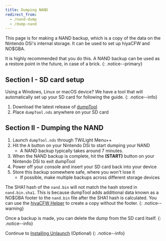 ```yaml
---
title: Dumping NAND
redirect_from:
  - /nand-dump
  - /dump-nand
---
```


This page is for making a NAND backup, which is a copy of the data on the Nintendo DSi's internal storage. It can be used to set up hiyaCFW and NO$GBA.

It is highly recommended that you do this. A NAND backup can be used as a restore point in the future, in case of a brick.
{: .notice--primary}

## Section I - SD card setup
Using a Windows, Linux or macOS device? We have a tool that will automatically set up your SD card for following the guide.
{: .notice--info}

1. Download the latest release of [dumpTool](https://github.com/zoogie/dumpTool/releases)
1. Place `dumpTool.nds` anywhere on your SD card

## Section II - Dumping the NAND
1. Launch `dumpTool.nds` through TWiLight Menu++
1. Hit the <kbd>A</kbd> button on your Nintendo DSi to start dumping your NAND
   - A NAND backup typically takes around 7 minutes.
1. When the NAND backup is complete, hit the **(START)** button on your Nintendo DSi to exit dumpTool
1. Power off your console and insert your SD card back into your device
1. Store this backup somewhere safe, where you won't lose it
   - If possible, make multiple backups across different storage devices

The SHA1 hash of the `nand.bin` will not match the hash stored in `nand.bin.sha1`. This is because dumpTool adds additional data known as a NO$GBA footer to the `nand.bin` file after the SHA1 hash is calculated. You can use the [hiyaCFW Helper](https://github.com/mondul/HiyaCFW-Helper/releases) to create a copy without the footer.
{: .notice--warning}

Once a backup is made, you can delete the dump from the SD card itself.
{: .notice--info}

Continue to [Installing Unlaunch](installing-unlaunch) (Optional)
{: .notice--info}
